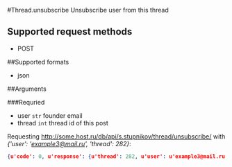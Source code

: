 #Thread.unsubscribe
Unsubscribe user from this thread

## Supported request methods 
* POST

##Supported formats
* json

##Arguments


###Requried
* user
   ```str``` founder email
* thread
   ```int``` thread id of this post


Requesting http://some.host.ru/db/api/s.stupnikov/thread/unsubscribe/ with _{'user': 'example3@mail.ru', 'thread': 282}_:
```json
{u'code': 0, u'response': {u'thread': 282, u'user': u'example3@mail.ru'}}
```
